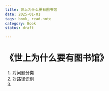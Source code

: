 ```yaml
---
title: 世上为什么要有图书馆
date: 2025-01-01
tags: book, read-note
category: Book
status: draft

---
```


# 《世上为什么要有图书馆》


1. 对问题分类
2. 对路径识别
3. 